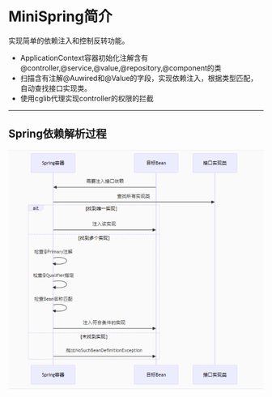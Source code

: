 # MiniSpring简介


实现简单的依赖注入和控制反转功能。

* ApplicationContext容器初始化注解含有@controller,@service,@value,@repository,@component的类
* 扫描含有注解@Auwired和@Value的字段，实现依赖注入，根据类型匹配，自动查找接口实现类。
* 使用cglib代理实现controller的权限的拦截

---

## Spring依赖解析过程

![img.png](img.png)